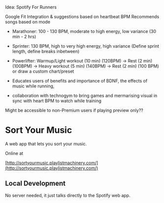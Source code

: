 

Idea:  Spotify For Runners

Google Fit Integration & suggestions based on heartbeat BPM
Recommends songs based on mode
- Marathoner: 100 - 130 BPM, moderate to high energy, low variance (30 min - 2 hrs)
- Sprinter: 130 BPM, high to very high energy, high variance (Define sprint length, define breaks inbetween)
- Powerlifter: Warmup/Light workout (10 min) (120BPM) -> Rest (2 min) (100BPM) -> Heavy workout (5 min) (140BPM) -> Rest (2 min) (100 BPM)  or draw a custom chart/preset
- Educates users of benefits and importance of BDNF, the effects of music while running,

- collaboration with technogym to bring games and mermarising visual in sync with heart BPM to watch while training


Might be accessible to non-Premium users if playing preview only??

# Sort Your Music

A web app that lets you sort your music.

Online at

[http://sortyourmusic.playlistmachinery.com/](http://sortyourmusic.playlistmachinery.com/)


## Local Development

No server needed, it just talks directly to the Spotify web app.

